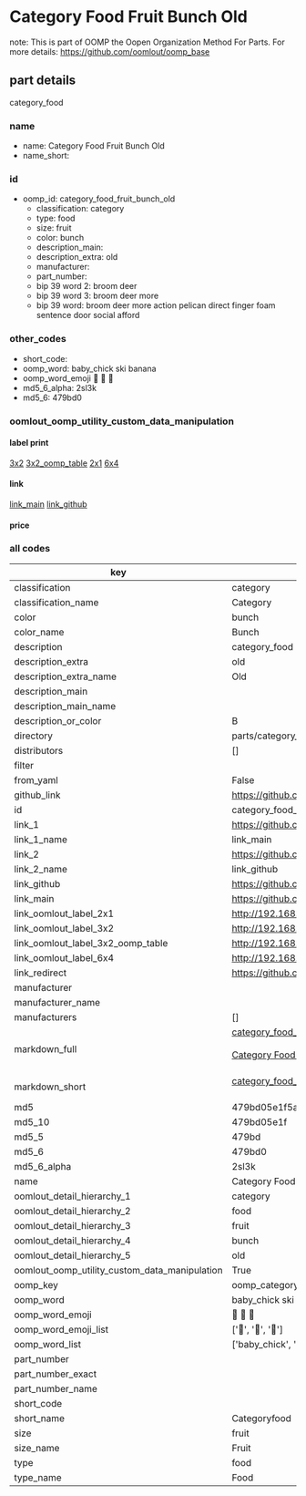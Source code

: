 # Category Food Fruit Bunch Old  

note: This is part of OOMP the Oopen Organization Method For Parts. For more details: https://github.com/oomlout/oomp_base

##  part details
  



category_food



### name
* name: Category Food Fruit Bunch Old
* name_short: 
### id
* oomp_id: category_food_fruit_bunch_old
  * classification: category
  * type: food
  * size: fruit
  * color: bunch
  * description_main: 
  * description_extra: old
  * manufacturer: 
  * part_number: 
  * bip 39 word 2: broom deer
  * bip 39 word 3: broom deer more
  * bip 39 word: broom deer more action pelican direct finger foam sentence door social afford

### other_codes
* short_code: 
* oomp_word: baby_chick ski banana
* oomp_word_emoji :baby_chick: :ski: :banana:
* md5_6_alpha: 2sl3k
* md5_6: 479bd0






### oomlout_oomp_utility_custom_data_manipulation
#### label print
[3x2](http://192.168.1.245:1112/?label=oomp%202sl3k)
[3x2_oomp_table](http://192.168.1.108:1112/?label=oomp%202sl3k)
[2x1](http://192.168.1.242:1112/?label=oomp%202sl3k)
[6x4](http://192.168.1.55:1112/?label=oomp%202sl3k)    

#### link

[link_main](https://github.com/oomlout/oomlout_oomp_version_1_messy/tree/main/parts/category_food_fruit_bunch_old) [link_github](https://github.com/oomlout/oomlout_oomp_version_1_messy/tree/main/parts/category_food_fruit_bunch_old)                             

#### price







### all codes 
| key | value |  
| --- | --- |  
| classification | category |  
| classification_name | Category |  
| color | bunch |  
| color_name | Bunch |  
| description | category_food |  
| description_extra | old |  
| description_extra_name | Old |  
| description_main |  |  
| description_main_name |  |  
| description_or_color | B  |  
| directory | parts/category_food_fruit_bunch_old |  
| distributors | [] |  
| filter |  |  
| from_yaml | False |  
| github_link | https://github.com/oomlout/oomlout_oomp_part_src/tree/main/parts/category_food_fruit_bunch_old |  
| id | category_food_fruit_bunch_old |  
| link_1 | https://github.com/oomlout/oomlout_oomp_version_1_messy/tree/main/parts/category_food_fruit_bunch_old |  
| link_1_name | link_main |  
| link_2 | https://github.com/oomlout/oomlout_oomp_version_1_messy/tree/main/parts/category_food_fruit_bunch_old |  
| link_2_name | link_github |  
| link_github | https://github.com/oomlout/oomlout_oomp_version_1_messy/tree/main/parts/category_food_fruit_bunch_old |  
| link_main | https://github.com/oomlout/oomlout_oomp_version_1_messy/tree/main/parts/category_food_fruit_bunch_old |  
| link_oomlout_label_2x1 | http://192.168.1.242:1112/?label=oomp%202sl3k |  
| link_oomlout_label_3x2 | http://192.168.1.245:1112/?label=oomp%202sl3k |  
| link_oomlout_label_3x2_oomp_table | http://192.168.1.108:1112/?label=oomp%202sl3k |  
| link_oomlout_label_6x4 | http://192.168.1.55:1112/?label=oomp%202sl3k |  
| link_redirect | https://github.com/oomlout/oomlout_oomp_version_1_messy/tree/main/parts/category_food_fruit_bunch_old |  
| manufacturer |  |  
| manufacturer_name |  |  
| manufacturers | [] |  
| markdown_full | [category_food_fruit_bunch_old](none)<br>[](none)<br>[Category Food Fruit Bunch Old](none)<br><br> |  
| markdown_short | [category_food_fruit_bunch_old](none)<br><br> |  
| md5 | 479bd05e1f5a0adcfa5120291f8e50e6 |  
| md5_10 | 479bd05e1f |  
| md5_5 | 479bd |  
| md5_6 | 479bd0 |  
| md5_6_alpha | 2sl3k |  
| name | Category Food Fruit Bunch Old |  
| oomlout_detail_hierarchy_1 | category |  
| oomlout_detail_hierarchy_2 | food |  
| oomlout_detail_hierarchy_3 | fruit |  
| oomlout_detail_hierarchy_4 | bunch |  
| oomlout_detail_hierarchy_5 | old |  
| oomlout_oomp_utility_custom_data_manipulation | True |  
| oomp_key | oomp_category_food_fruit_bunch_old |  
| oomp_word | baby_chick ski banana |  
| oomp_word_emoji | :baby_chick: :ski: :banana: |  
| oomp_word_emoji_list | [':baby_chick:', ':ski:', ':banana:'] |  
| oomp_word_list | ['baby_chick', 'ski', 'banana'] |  
| part_number |  |  
| part_number_exact |  |  
| part_number_name |  |  
| short_code |  |  
| short_name | Categoryfood |  
| size | fruit |  
| size_name | Fruit |  
| type | food |  
| type_name | Food |  
